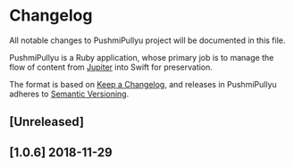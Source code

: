 # Changelog
All notable changes to PushmiPullyu project will be documented in this file. 

PushmiPullyu is a Ruby application, whose primary job is to manage the flow of content from [Jupiter](https://github.com/ualbertalib/jupiter/) into Swift for preservation.

The format is based on [Keep a Changelog](https://keepachangelog.com/en/1.0.0/),
and releases in PushmiPullyu adheres to [Semantic Versioning](https://semver.org/spec/v2.0.0.html).

## [Unreleased]

## [1.0.6] 2018-11-29